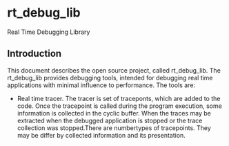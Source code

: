 # rt_debug_lib
Real Time Debugging Library

## Introduction
This document describes the open source project, called rt_debug_lib. The rt_debug_lib provides debugging tools, intended for debugging real time applications with minimal influence to performance. The tools are:
* Real time tracer. The tracer is set of traceponts, which are added to the code. Once the tracepoint is called during the program execution, some information is collected in the cyclic buffer. When the traces may be extracted when the debugged application is stopped or the trace collection was stopped.There are numbertypes of tracepoints. They may be differ by collected information and its presentation.
